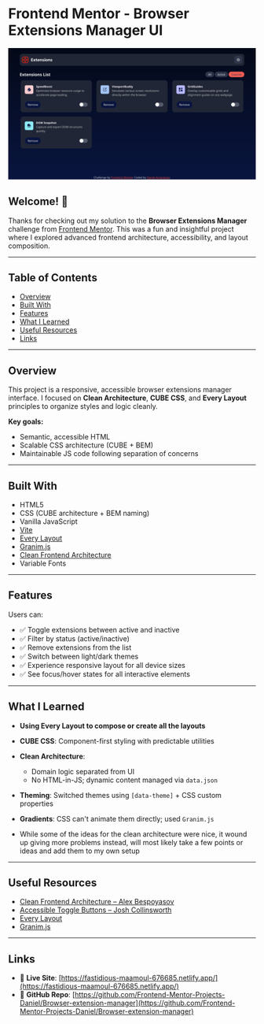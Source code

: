 # Frontend Mentor - Browser Extensions Manager UI

![Design preview for the Browser extensions manager UI coding challenge](./public/assets/images/preview.png)

## Welcome! 👋

Thanks for checking out my solution to the **Browser Extensions Manager** challenge from [Frontend Mentor](https://www.frontendmentor.io). This was a fun and insightful project where I explored advanced frontend architecture, accessibility, and layout composition.

---

## Table of Contents

- [Overview](#overview)
- [Built With](#built-with)
- [Features](#features)
- [What I Learned](#what-i-learned)
- [Useful Resources](#useful-resources)
- [Links](#links)

---

## Overview

This project is a responsive, accessible browser extensions manager interface. I focused on **Clean Architecture**, **CUBE CSS**, and **Every Layout** principles to organize styles and logic cleanly.

**Key goals:**

- Semantic, accessible HTML
- Scalable CSS architecture (CUBE + BEM)
- Maintainable JS code following separation of concerns

---

## Built With

- HTML5
- CSS (CUBE architecture + BEM naming)
- Vanilla JavaScript
- [Vite](https://vitejs.dev/)
- [Every Layout](https://every-layout.dev/)
- [Granim.js](https://sarcadass.github.io/granim.js/)
- [Clean Frontend Architecture](https://bespoyasov.me/blog/clean-architecture-on-frontend/)
- Variable Fonts

---

## Features

Users can:

- ✅ Toggle extensions between active and inactive
- ✅ Filter by status (active/inactive)
- ✅ Remove extensions from the list
- ✅ Switch between light/dark themes
- ✅ Experience responsive layout for all device sizes
- ✅ See focus/hover states for all interactive elements

---

## What I Learned

- **Using Every Layout to compose or create all the layouts**

- **CUBE CSS**: Component-first styling with predictable utilities

- **Clean Architecture**:

  - Domain logic separated from UI
  - No HTML-in-JS; dynamic content managed via `data.json`

- **Theming**: Switched themes using `[data-theme]` + CSS custom properties

- **Gradients**: CSS can't animate them directly; used `Granim.js`

- While some of the ideas for the clean architecture were nice, it wound up giving more problems instead, will most likely take a few points or ideas and add them to my own setup

---

## Useful Resources

- [Clean Frontend Architecture – Alex Bespoyasov](https://bespoyasov.me/blog/clean-architecture-on-frontend/)
- [Accessible Toggle Buttons – Josh Collinsworth](https://joshcollinsworth.com/blog/accessible-toggle-buttons)
- [Every Layout](https://every-layout.dev/)
- [Granim.js](https://sarcadass.github.io/granim.js/)

---

## Links

- 🔗 **Live Site**: [https://fastidious-maamoul-676685.netlify.app/](https://fastidious-maamoul-676685.netlify.app/)
- 💾 **GitHub Repo**: [https://github.com/Frontend-Mentor-Projects-Daniel/Browser-extension-manager](https://github.com/Frontend-Mentor-Projects-Daniel/Browser-extension-manager)

